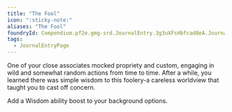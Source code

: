 ```yaml
---
title: "The Fool"
icon: ":sticky-note:"
aliases: "The Fool"
foundryId: Compendium.pf2e.gmg-srd.JournalEntry.3g3uXFsHbfcad8eA.JournalEntryPage.X4k2WMcGAEXMAidb
tags:
  - JournalEntryPage
---
```

One of your close associates mocked propriety and custom, engaging in wild and somewhat random actions from time to time. After a while, you learned there was simple wisdom to this foolery-a careless worldview that taught you to cast off concern.

Add a Wisdom ability boost to your background options.